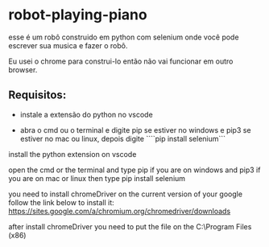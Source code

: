 # robot-playing-piano

esse é um robô construido em python com selenium onde você pode escrever sua musica e fazer o robô. <br>

Eu usei o chrome para construi-lo então não vai funcionar em outro browser.

## Requisitos:

* instale a extensão do python no vscode

* abra o cmd ou o terminal e digite pip se estiver no windows e pip3 se estiver no mac ou linux, depois digite ````pip install selenium```
 
install the python extension on vscode

open the cmd or the terminal and type pip if you are on windows and pip3 if you are on mac or linux
then type pip install selenium
 
you need to install chromeDriver on the current version of your google
follow the link below to install it:
https://sites.google.com/a/chromium.org/chromedriver/downloads

after install chromeDriver you need to put the file on the C:\Program Files (x86)

